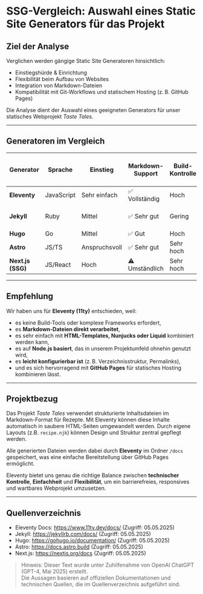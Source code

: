 # SSG-Vergleich: Auswahl eines Static Site Generators für das Projekt

## Ziel der Analyse
Verglichen werden gängige Static Site Generatoren hinsichtlich:
- Einstiegshürde & Einrichtung
- Flexibilität beim Aufbau von Websites
- Integration von Markdown-Dateien
- Kompatibilität mit Git-Workflows und statischem Hosting (z. B. GitHub Pages)

Die Analyse dient der Auswahl eines geeigneten Generators für unser statisches Webprojekt *Taste Tales*.

---

## Generatoren im Vergleich

| Generator         | Sprache     | Einstieg       | Markdown-Support | Build-Kontrolle | Geeignet für GitHub Pages |
|------------------|-------------|----------------|------------------|-----------------|----------------------------|
| **Eleventy**     | JavaScript  | Sehr einfach   | ✅ Vollständig    | Hoch            | ✅ Ja                      |
| **Jekyll**        | Ruby        | Mittel         | ✅ Sehr gut       | Gering          | ✅ Ja (nativ bei GitHub)   |
| **Hugo**          | Go          | Mittel         | ✅ Gut            | Hoch            | ✅ Ja                      |
| **Astro**         | JS/TS       | Anspruchsvoll  | ✅ Sehr gut       | Sehr hoch       | ✅ Ja                      |
| **Next.js (SSG)** | JS/React    | Hoch           | ⚠️ Umständlich    | Sehr hoch       | ⚠️ Teilweise               |

---

## Empfehlung

Wir haben uns für **Eleventy (11ty)** entschieden, weil:

- es keine Build-Tools oder komplexe Frameworks erfordert,
- es **Markdown-Dateien direkt verarbeitet**,
- es sehr einfach mit **HTML-Templates, Nunjucks oder Liquid** kombiniert werden kann,
- es auf **Node.js basiert**, das in unserem Projektumfeld ohnehin genutzt wird,
- es **leicht konfigurierbar ist** (z. B. Verzeichnisstruktur, Permalinks),
- und es sich hervorragend mit **GitHub Pages** für statisches Hosting kombinieren lässt.

---

## Projektbezug

Das Projekt *Taste Tales* verwendet strukturierte Inhaltsdateien im Markdown-Format für Rezepte. Mit Eleventy können diese Inhalte automatisch in saubere HTML-Seiten umgewandelt werden. Durch eigene Layouts (z.B. `recipe.njk`) können Design und Struktur zentral gepflegt werden.

Alle generierten Dateien werden dabei durch **Eleventy** im Ordner `/docs` gespeichert, was eine einfache Bereitstellung über GitHub Pages ermöglicht.

Eleventy bietet uns genau die richtige Balance zwischen **technischer Kontrolle**, **Einfachheit** und **Flexibilität**, um ein barrierefreies, responsives und wartbares Webprojekt umzusetzen.


---

## Quellenverzeichnis

- Eleventy Docs: https://www.11ty.dev/docs/ (Zugriff: 05.05.2025)
- Jekyll: https://jekyllrb.com/docs/ (Zugriff: 05.05.2025)
- Hugo: https://gohugo.io/documentation/ (Zugriff: 05.05.2025)
- Astro: https://docs.astro.build (Zugriff: 05.05.2025)
- Next.js: https://nextjs.org/docs (Zugriff: 05.05.2025)

> Hinweis: Dieser Text wurde unter Zuhilfenahme von OpenAI ChatGPT (GPT-4, Mai 2025) erstellt.  
> Die Aussagen basieren auf offiziellen Dokumentationen und technischen Quellen, die im Quellenverzeichnis aufgeführt sind.